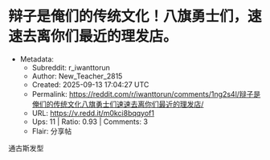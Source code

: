 # 辩子是俺们的传统文化！八旗勇士们，速速去离你们最近的理发店。

- Metadata:
  - Subreddit: r_iwanttorun
  - Author: New_Teacher_2815
  - Created: 2025-09-13 17:04:27 UTC
  - Permalink: https://reddit.com/r/iwanttorun/comments/1ng2s4l/辩子是俺们的传统文化八旗勇士们速速去离你们最近的理发店/
  - URL: https://v.redd.it/m0kci8bqqyof1
  - Ups: 11 | Ratio: 0.93 | Comments: 3
  - Flair: 分享帖


通古斯发型

